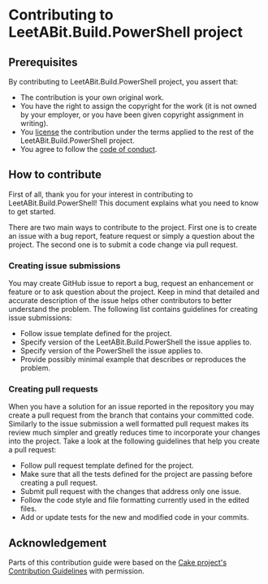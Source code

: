 # Contributing to LeetABit.Build.PowerShell project

## Prerequisites

By contributing to LeetABit.Build.PowerShell project, you assert that:

* The contribution is your own original work.
* You have the right to assign the copyright for the work (it is not owned by your employer, or
  you have been given copyright assignment in writing).
* You [license](../LICENSE) the contribution under the terms applied to the rest of the LeetABit.Build.PowerShell project.
* You agree to follow the [code of conduct](CODE_OF_CONDUCT.md).

## How to contribute

First of all, thank you for your interest in contributing to LeetABit.Build.PowerShell! This document explains what you need to know to get started.

There are two main ways to contribute to the project. First one is to create an issue with a bug report, feature request or simply a question about the project. The second one is to submit a code change via pull request.

### Creating issue submissions

You may create GitHub issue to report a bug, request an enhancement or feature or to ask question about the project. Keep in mind that detailed and accurate description of the issue helps other contributors to better understand the problem. The following list contains guidelines for creating issue submissions:

* Follow issue template defined for the project.
* Specify version of the LeetABit.Build.PowerShell the issue applies to.
* Specify version of the PowerShell the issue applies to.
* Provide possibly minimal example that describes or reproduces the problem.

### Creating pull requests

When you have a solution for an issue reported in the repository you may create a pull request from the branch that contains your committed code. Similarly to the issue submission a well formatted pull request makes its review much simpler and greatly reduces time to incorporate your changes into the project. Take a look at the following guidelines that help you create a pull request:

* Follow pull request template defined for the project.
* Make sure that all the tests defined for the project are passing before creating a pull request.
* Submit pull request with the changes that address only one issue.
* Follow the code style and file formatting currently used in the edited files.
* Add or update tests for the new and modified code in your commits.

## Acknowledgement

Parts of this contribution guide were based on the [Cake project's](https://cakebuild.net/) [Contribution Guidelines](https://github.com/cake-build/cake/blob/f3f9bb69c3ff235b7e56b55439397156a2fdab0c/CONTRIBUTING.md)
with permission.
